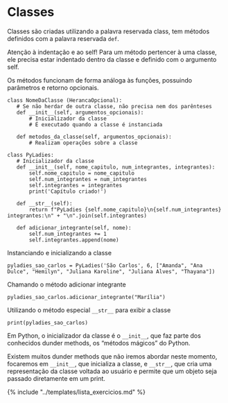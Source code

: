 # Classes

Classes são criadas utilizando a palavra reservada class, tem métodos definidos com a palavra reservada `def`.

Atenção à indentação e ao self! Para um método pertencer à uma classe, ele precisa estar indentado dentro da classe e definido com o argumento self.

Os métodos funcionam de forma análoga às funções, possuindo parâmetros e retorno opcionais.

```
class NomeDaClasse (HerancaOpcional):
   # Se não herdar de outra classe, não precisa nem dos parênteses
   def __init__(self, argumentos_opcionais):
       # Inicializador da classe
       # É executado quando a classe é instanciada

   def metodos_da_classe(self, argumentos_opcionais):
       # Realizam operações sobre a classe
```

```
class PyLadies:
   # Inicializador da classe
   def __init__(self, nome_capitulo, num_integrantes, integrantes):
       self.nome_capitulo = nome_capitulo
       self.num_integrantes = num_integrantes
       self.integrantes = integrantes
       print('Capítulo criado!')
   
   def __str__(self):
       return f"PyLadies {self.nome_capitulo}\n{self.num_integrantes} integrantes:\n" + "\n".join(self.integrantes)

   def adicionar_integrante(self, nome):
       self.num_integrantes += 1
       self.integrantes.append(nome)
```

Instanciando e inicializando a classe

```
pyladies_sao_carlos = PyLadies('São Carlos', 6, ["Amanda", "Ana Dulce", "Hemilyn", "Juliana Karoline", "Juliana Alves", "Thayana"])
```

Chamando o método adicionar integrante

```
pyladies_sao_carlos.adicionar_integrante("Marília")
```

Utilizando o método especial `__str__` para exibir a classe

```
print(pyladies_sao_carlos)
```
Em Python, o inicializador da classe é o `__init__`, que faz parte dos conhecidos dunder methods, os “métodos mágicos” do Python.

Existem muitos dunder methods que não iremos abordar neste momento, focaremos em `__init__`, que inicializa a classe, e `__str__`, que cria uma representação da classe voltada ao usuário e permite que um objeto seja passado diretamente em um print.

{% include "../templates/lista_exercicios.md" %}
